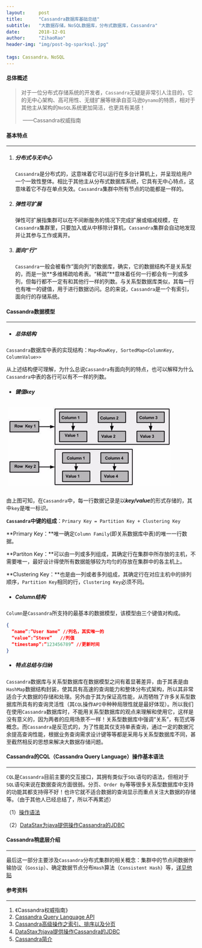 ```yaml
---
layout:     post
title:      "Cassandra数据库基础总结"
subtitle:   "大数据存储，NoSQL数据库，分布式数据库，Cassandra"
date:       2018-12-01
author:     "ZihaoRao"
header-img: "img/post-bg-sparksql.jpg"

tags: Cassandra，NoSQL
---
```






#### 总体概述

> 对于一位分布式存储系统的开发者，`Cassandra`无疑是非常引人注目的，它的无中心架构、高可用性、无缝扩展等继承自亚马逊`Dynamo`的特质，相对于其他主从架构的`NoSQL`系统更加简洁，也更具有美感！   
>
> ​                                                                                                                            ——Cassandra权威指南



#### 基本特点

------

1. ##### 分布式与无中心

   `Cassandra`是分布式的，这意味着它可以运行在多台计算机上，并呈现给用户一个一致性整体。相比于其他主从分布式数据库系统，它具有无中心特点，这意味着它不存在单点失效。`Cassandra`集群中所有节点的功能都是一样的。

2. ##### 弹性可扩展

   弹性可扩展指集群可以在不间断服务的情况下完成扩展或缩减规模，在`Cassandra`集群里，只要加入或从中移除计算机，`Cassandra`集群会自动地发现并让其参与工作或离开。

3. ##### 面向“行”

   `Cassandra`一般会被看作“面向列”的数据库，确实，它的数据结构不是关系型的，而是一张**多维稀疏哈希表。“稀疏”**意味着任何一行都会有一列或多列，但每行都不一定有和其他行一样的列数。与关系型数据库类似，其每一行也有唯一的键值，用于进行数据访问。总的来说，`Cassandra`是一个有索引，面向行的存储系统。



#### Cassandra数据模型

------

- ##### 总体结构

 `Cassandra`数据库中表的实现结构：`Map<RowKey, SortedMap<ColumnKey, ColumnValue>>`

从上述结构便可理解，为什么总说`Cassandra`有面向列的特点，也可以解释为什么`Cassandra`中表的各行可以有不一样的列数。

- ##### 键值key

![](img/key.png)

由上图可知，在`Cassandra`中，每一行数据记录是以***key/value***的形式存储的，其中`key`是唯一标识。

**`Cassandra`中键的组成**：`Primary Key = Partition Key + Clustering Key`

**Primary Key：**唯一确定`Column Family`(即关系数据库中表)的唯一一行数据。

**Partiton Key：**可以由一列或多列组成，其确定行在集群中所存放的主机，不需要唯一，最好设计得使所有数据能够较为均匀的存放在集群中的各主机上。

**Clustering Key：**也是由一列或者多列组成，其确定行在对应主机中的排列顺序，`Partition Key`相同的行，`Clustering Key`必须不同。



- #####  Column结构

`Column`是`Cassandra`所支持的最基本的数据模型，该模型由三个键值对构成。

```json
{
  “name”:”User Name” //列名，其实唯一的
  “value”:”Steve”   //列值
  “timestamp”:”123456789” //更新时间
}
```



- ##### 特点总结与归纳

`Cassandra`数据库与关系型数据库在数据模型之间有着显著差异，由于其表是由`HashMap`数据结构封装，使其具有高速的查询能力和整体分布式架构，所以其非常适合于大数据的存储和处理。另外由于其为保证高性能，从而牺牲了许多关系型数据库所具有的查询灵活性（其`CQL`操作`API`中种种局限性就是最好体现）。所以我们在使用`Cassandra`数据库时，不能用关系型数据库的观点来理解和使用它，这样是没有意义的，因为两者的应用场景不一样！关系型数据库中强调“关系”，有范式等概念。而`Cassandra`是反范式的，为了性能其仅支持单表查询，通过一定的数据冗余提高查询性能，根据业务查询需求设计键等等都是采用与关系型数据库不同，甚至截然相反的思想来解决大数据存储问题。



#### Cassandra的CQL（Cassandra Query Language）操作基本语法

------

`CQL`是`Cassandra`目前主要的交互接口，其拥有类似于`SQL`语句的语法，但相对于`SQL`语句来说在数据查询方面很弱。分页、`Order By`等等很多关系型数据库中支持的功能其都支持得不好！也许它就不适合数据的查询显示而重点关注大数据的存储等。（由于其他人已经总结了，所以不再累述）

（1）[操作语法](https://www.cnblogs.com/youzhibing/p/6617986.html)

（2）[DataStax为java提供操作Cassandra的JDBC](https://www.cnblogs.com/youzhibing/p/6607082.html)



#### Cassandra稍底层介绍

------

最后这一部分主要涉及`Cassandra`分布式集群的相关概念：集群中的节点间数据传输协议（`Gossip`）、确定数据节点分布`Hash`算法（`Consistent Hash`）等，[详见他贴](https://www.cnblogs.com/loveis715/p/5299495.html)



#### 参考资料

------

1. 《Cassandra权威指南》
2.  [Cassandra Query Language API](http://cassandra.apache.org/doc/latest/cql/index.html)
3. [Cassandra高级操作之索引、排序以及分页](https://www.cnblogs.com/youzhibing/p/6617986.html)
4. [DataStax为java提供操作Cassandra的JDBC](https://www.cnblogs.com/youzhibing/p/6607082.html)
5. [Cassandra简介](https://www.cnblogs.com/loveis715/p/5299495.html)